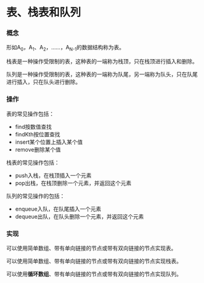 # 表、栈表和队列

### 概念

形如A<sub>0</sub>，A<sub>1</sub>、A<sub>2</sub>，……，A<sub>N-1</sub>的数据结构称为表。

栈表是一种操作受限制的表，这种表的一端称为栈顶，只在栈顶进行插入和删除。

队列是一种操作受限制的表，这种表的一端称为队尾，另一端称为队头，只在队尾进行插入，只在队头进行删除。

### 操作

表的常见操作包括：

- find按数值查找
- findKth按位置查找
- insert某个位置上插入某个值
- remove删除某个值

栈表的常见操作包括：

- push入栈，在栈顶插入一个元素
- pop出栈，在栈顶删除一个元素，并返回这个元素

队列的常见操作的包括：

- enqueue入队，在队尾插入一个元素
- dequeue出队，在队头删除一个元素，并返回这个元素

### 实现

可以使用简单数组、带有单向链接的节点或带有双向链接的节点实现表。

可以使用简单数组、带有单向链接的节点或带有双向链接的节点实现栈表。

可以使用**循环数组**、带有单向链接的节点或带有双向链接的节点实现队列。
